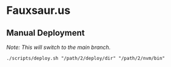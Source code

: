 # Fauxsaur.us

## Manual Deployment

_Note: This will switch to the main branch._

`./scripts/deploy.sh "/path/2/deploy/dir" "/path/2/nvm/bin"`
